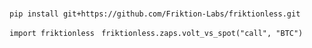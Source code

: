 # 

`
pip install git+https://github.com/Friktion-Labs/friktionless.git
`

`import friktionless
`
`
friktionless.zaps.volt_vs_spot("call", "BTC")
`
